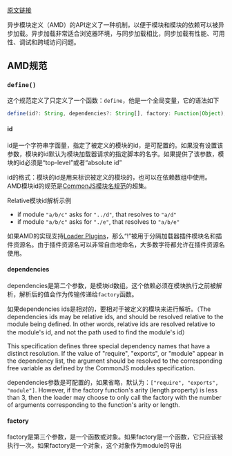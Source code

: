 [原文链接](https://github.com/amdjs/amdjs-api/blob/master/AMD.md)

异步模块定义（AMD）的API定义了一种机制，以便于模块和模块的依赖可以被异步加载。异步加载非常适合浏览器环境，与同步加载相比，同步加载有性能、可用性、调试和跨域访问问题。

## AMD规范
### `define()`
这个规范定义了只定义了一个函数：`define`，他是一个全局变量，它的语法如下
```js
define(id?: String, dependencies?: String[], factory: Function|Object);
```

#### id
id是一个字符串字面量，指定了被定义的模块的id，是可配置的。如果没有设置该参数，模块的id默认为模块加载器请求的指定脚本的名字。如果提供了该参数，模块的id必须是“top-level”或者“absolute id”

id的格式：模块的id是用来标识被定义的模块的，也可以在依赖数组中使用。AMD模块id的规范是[CommonJS模块名规范](http://wiki.commonjs.org/wiki/Modules/1.1.1#Module_Identifiers)的超集。

Relative模块id解析示例
* if module `"a/b/c"` asks for `"../d"`, that resolves to `"a/d"`
* if module `"a/b/c"` asks for `"./e"`, that resolves to `"a/b/e"`

如果AMD的实现支持[Loader Plugins](https://github.com/amdjs/amdjs-api/blob/master/LoaderPlugins.md)，那么“!”被用于分隔加载器插件模块名和插件资源名。由于插件资源名可以非常自由地命名，大多数字符都允许在插件资源名使用。

#### dependencies
dependencies是第二个参数，是模块id数组。这个依赖必须在模块执行之前被解析，解析后的值会作为传输传递给`factory`函数。

如果dependencies ids是相对的，要相对于被定义的模块来进行解析。（The dependencies ids may be relative ids, and should be resolved relative to the module being defined. In other words, relative ids are resolved relative to the module's id, and not the path used to find the module's id）

This specification defines three special dependency names that have a distinct resolution. If the value of "require", "exports", or "module" appear in the dependency list, the argument should be resolved to the corresponding free variable as defined by the CommonJS modules specification.

dependencies参数是可配置的，如果省略，默认为：`["require", "exports", "module"]`. However, if the factory function's arity (length property) is less than 3, then the loader may choose to only call the factory with the number of arguments corresponding to the function's arity or length.

#### factory
factory是第三个参数，是一个函数或对象。如果factory是一个函数，它只应该被执行一次。如果factory是一个对象，这个对象作为module的导出






